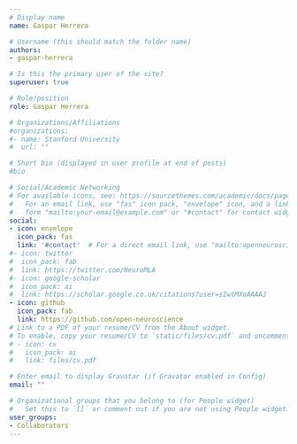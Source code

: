 ```yaml
---
# Display name
name: Gaspar Herrera

# Username (this should match the folder name)
authors:
- gaspar-herrera

# Is this the primary user of the site?
superuser: true

# Role/position
role: Gaspar Herrera

# Organizations/Affiliations
#organizations:
#- name: Stanford University
#  url: ""

# Short bio (displayed in user profile at end of posts)
#bio

# Social/Academic Networking
# For available icons, see: https://sourcethemes.com/academic/docs/page-builder/#icons
#   For an email link, use "fas" icon pack, "envelope" icon, and a link in the
#   form "mailto:your-email@example.com" or "#contact" for contact widget.
social:
- icon: envelope
  icon_pack: fas
  link: '#contact'  # For a direct email link, use "mailto:openneuroscience@gmail.com".
#- icon: twitter
#  icon_pack: fab
#  link: https://twitter.com/NeuroMLA
#- icon: google-scholar
#  icon_pack: ai
#  link: https://scholar.google.co.uk/citations?user=sIwtMXoAAAAJ
- icon: github
  icon_pack: fab
  link: https://github.com/open-neuroscience
# Link to a PDF of your resume/CV from the About widget.
# To enable, copy your resume/CV to `static/files/cv.pdf` and uncomment the lines below.
# - icon: cv
#   icon_pack: ai
#   link: files/cv.pdf

# Enter email to display Gravatar (if Gravatar enabled in Config)
email: ""

# Organizational groups that you belong to (for People widget)
#   Set this to `[]` or comment out if you are not using People widget.
user_groups:
- Collaborators
---
```


